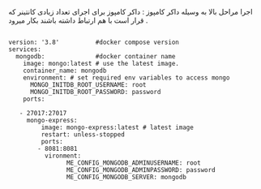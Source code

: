 اجرا مراحل بالا به وسیله داکر کامپوز : داکر کامپوز برای اجرای تعداد زیادی کانتینر که قرار است با هم ارتباط داشته باشند بکار میرود .
```

version: '3.8'          #docker compose version
services:
  mongodb:              #docker container name
    image: mongo:latest # use the latest image.
    container_name: mongodb
    environment: # set required env variables to access mongo
      MONGO_INITDB_ROOT_USERNAME: root
      MONGO_INITDB_ROOT_PASSWORD: password
    ports:

   - 27017:27017
     mongo-express:
         image: mongo-express:latest # latest image
         restart: unless-stopped
         ports:
        - 8081:8081
          vironment:
                ME_CONFIG_MONGODB_ADMINUSERNAME: root
                ME_CONFIG_MONGODB_ADMINPASSWORD: password
                ME_CONFIG_MONGODB_SERVER: mongodb
```
